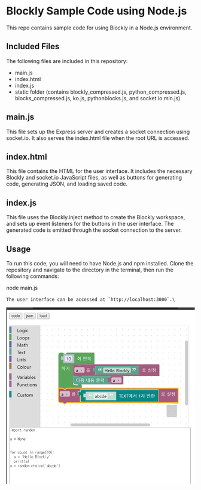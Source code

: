 # Blockly Sample Code using Node.js
This repo contains sample code for using Blockly in a Node.js environment.

## Included Files
The following files are included in this repository:

- main.js
- index.html
- index.js
- static folder (contains blockly_compressed.js, python_compressed.js, blocks_compressed.js, ko.js, pythonblocks.js, and socket.io.min.js)

## main.js
This file sets up the Express server and creates a socket connection using socket.io. It also serves the index.html file when the root URL is accessed.

## index.html
This file contains the HTML for the user interface. It includes the necessary Blockly and socket.io JavaScript files, as well as buttons for generating code, generating JSON, and loading saved code.

## index.js
This file uses the Blockly.inject method to create the Blockly workspace, and sets up event listeners for the buttons in the user interface. The generated code is emitted through the socket connection to the server.

## Usage
To run this code, you will need to have Node.js and npm installed. Clone the repository and navigate to the directory in the terminal, then run the following commands:

node main.js
```
The user interface can be accessed at `http://localhost:3000`.\
```

![](sc.png)
